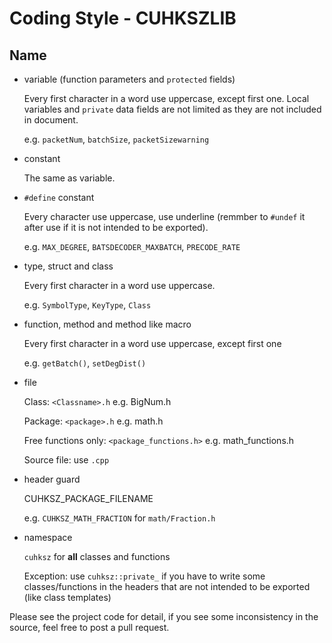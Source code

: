 # Coding Style - CUHKSZLIB

## Name
- variable (function parameters and `protected` fields)

  Every first character in a word use uppercase, except first one. Local variables and `private` data fields are not limited as they are not included in document.

  e.g. `packetNum`, `batchSize`, `packetSizewarning`

- constant

  The same as variable.

- `#define` constant

  Every character use uppercase, use underline (remmber to `#undef` it after use if it is not intended to be exported).

  e.g. `MAX_DEGREE`, `BATSDECODER_MAXBATCH`, `PRECODE_RATE`

- type, struct and class

  Every first character in a word use uppercase.

  e.g. `SymbolType`, `KeyType`, `Class`

- function, method and method like macro

  Every first character in a word use uppercase, except first one

  e.g. `getBatch()`, `setDegDist()`


- file

    Class: `<Classname>.h` e.g. BigNum.h

    Package: `<package>.h`  e.g. math.h

    Free functions only: `<package_functions.h>` e.g. math_functions.h

    Source file: use `.cpp`

- header guard

    CUHKSZ_PACKAGE_FILENAME

    e.g. `CUHKSZ_MATH_FRACTION` for `math/Fraction.h`

- namespace

  `cuhksz` for **all** classes and functions

  Exception:
  use `cuhksz::private_` if you have to write some classes/functions in the headers that are not intended to be exported  (like class templates)

Please see the project code for detail, if you see some inconsistency in the source, feel free to post a pull request.
